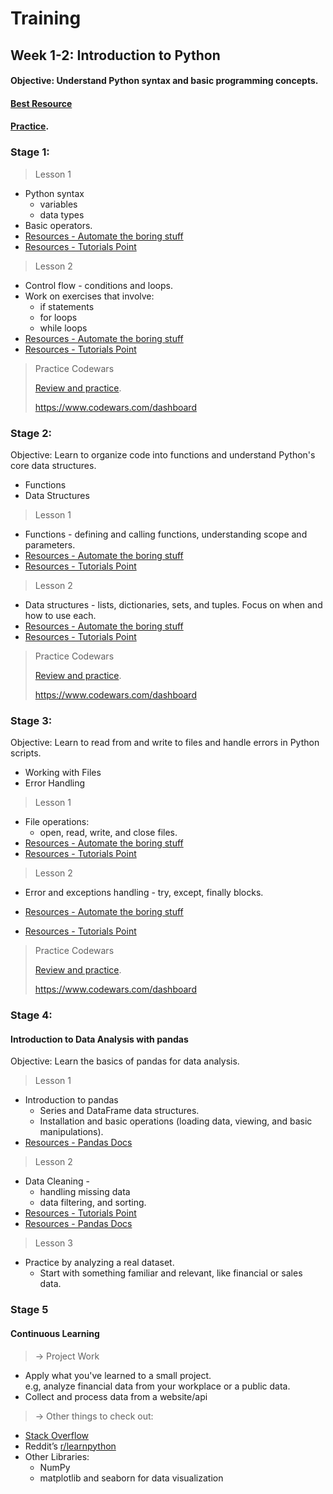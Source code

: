 # Training
## Week 1-2: Introduction to Python
#### Objective: Understand Python syntax and basic programming concepts.
#### [Best Resource](https://automatetheboringstuff.com/)
#### [Practice](https://www.codewars.com/dashboard). 

### Stage 1: 
>Lesson 1
- Python syntax
  - variables
  - data types
- Basic operators.
- [Resources - Automate the boring stuff](https://automatetheboringstuff.com/2e/chapter1/)
- [Resources - Tutorials Point](https://www.tutorialspoint.com/python/python_basic_operators.htm)
>Lesson 2
- Control flow - conditions and loops. 
- Work on exercises that involve:
  - if statements
  - for loops
  - while loops
- [Resources - Automate the boring stuff](https://automatetheboringstuff.com/2e/chapter3/)
- [Resources - Tutorials Point](https://www.tutorialspoint.com/python/python_control_flow.htm)

>Practice Codewars
> 
> [Review and practice](https://www.codewars.com/dashboard).
>
> https://www.codewars.com/dashboard

### Stage 2:

Objective: Learn to organize code into functions and understand Python's core data structures.
- Functions 
- Data Structures

>Lesson 1
- Functions - defining and calling functions, understanding scope and parameters. 
- [Resources - Automate the boring stuff](https://automatetheboringstuff.com/2e/chapter3/)
- [Resources - Tutorials Point](https://www.tutorialspoint.com/python/python_functions.htm)


>Lesson 2
- Data structures - lists, dictionaries, sets, and tuples. Focus on when and how to use each.
- [Resources - Automate the boring stuff](https://automatetheboringstuff.com/2e/chapter4/)
- [Resources - Tutorials Point](https://www.tutorialspoint.com/python/python_functions.htm)

>Practice Codewars
> 
> [Review and practice](https://www.codewars.com/dashboard).
>
> https://www.codewars.com/dashboard

### Stage 3:
Objective: Learn to read from and write to files and handle errors in Python scripts.
- Working with Files
- Error Handling

>Lesson 1
- File operations:
  - open, read, write, and close files.
- [Resources - Automate the boring stuff](https://automatetheboringstuff.com/2e/chapter8/)
- [Resources - Tutorials Point](https://www.tutorialspoint.com/python/python_file_handling.htm)

>Lesson 2 
- Error and exceptions handling - try, except, finally blocks.

- [Resources - Automate the boring stuff](https://automatetheboringstuff.com/2e/chapter10/)
- [Resources - Tutorials Point](https://www.tutorialspoint.com/python/python_syntax_errors.htm)
>Practice Codewars
> 
> [Review and practice](https://www.codewars.com/dashboard).
>
> https://www.codewars.com/dashboard

### Stage 4: 
#### Introduction to Data Analysis with pandas

Objective: Learn the basics of pandas for data analysis.

> Lesson 1 
- Introduction to pandas
  - Series and DataFrame data structures. 
  - Installation and basic operations (loading data, viewing, and basic manipulations). 
- [Resources - Pandas Docs](https://pandas.pydata.org/docs/user_guide/index.html)

>Lesson 2 
 - Data Cleaning - 
   - handling missing data
   - data filtering, and sorting. 
 - [Resources - Tutorials Point](https://www.tutorialspoint.com/python_pandas/index.htm)
 - [Resources - Pandas Docs](https://pandas.pydata.org/docs/user_guide/index.html)

> Lesson 3
- Practice by analyzing a real dataset. 
  - Start with something familiar and relevant, like financial or sales data.
       
### Stage 5
#### Continuous Learning
> → Project Work
- Apply what you've learned to a small project.  
e.g, analyze financial data from your workplace or a public data.
- Collect and process data from a website/api

> → Other things to check out: 
  - [Stack Overflow](https://stackoverflow.com)
  - Reddit’s [r/learnpython](https://www.reddit.com/r/learnpython/)
  - Other Libraries:
    - NumPy
    - matplotlib and seaborn for data visualization

